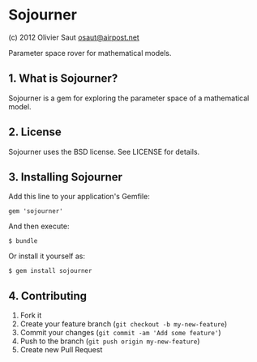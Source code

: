 Sojourner
=========
(c) 2012 Olivier Saut <osaut@airpost.net>


Parameter space rover for mathematical models.


## 1. What is Sojourner?
Sojourner is a gem for exploring the parameter space of a mathematical model.


## 2. License

Sojourner uses the BSD license. See LICENSE for details.

## 3. Installing Sojourner
Add this line to your application's Gemfile:

    gem 'sojourner'

And then execute:

    $ bundle

Or install it yourself as:

    $ gem install sojourner


## 4. Contributing

1. Fork it
2. Create your feature branch (`git checkout -b my-new-feature`)
3. Commit your changes (`git commit -am 'Add some feature'`)
4. Push to the branch (`git push origin my-new-feature`)
5. Create new Pull Request

